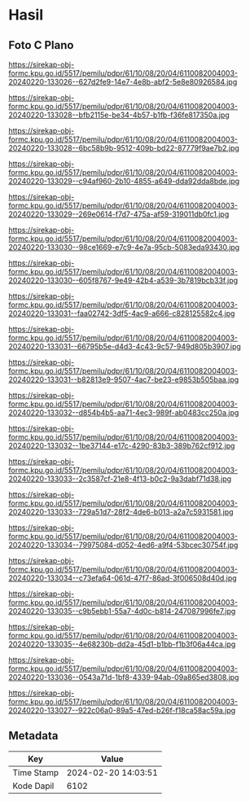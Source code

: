 # Hasil

## Foto C Plano

https://sirekap-obj-formc.kpu.go.id/5517/pemilu/pdpr/61/10/08/20/04/6110082004003-20240220-133026--627d2fe9-14e7-4e8b-abf2-5e8e80926584.jpg

https://sirekap-obj-formc.kpu.go.id/5517/pemilu/pdpr/61/10/08/20/04/6110082004003-20240220-133028--bfb2115e-be34-4b57-b1fb-f36fe817350a.jpg

https://sirekap-obj-formc.kpu.go.id/5517/pemilu/pdpr/61/10/08/20/04/6110082004003-20240220-133028--6bc58b9b-9512-409b-bd22-87779f9ae7b2.jpg

https://sirekap-obj-formc.kpu.go.id/5517/pemilu/pdpr/61/10/08/20/04/6110082004003-20240220-133029--c94af960-2b10-4855-a649-dda92dda8bde.jpg

https://sirekap-obj-formc.kpu.go.id/5517/pemilu/pdpr/61/10/08/20/04/6110082004003-20240220-133029--269e0614-f7d7-475a-af59-319011db0fc1.jpg

https://sirekap-obj-formc.kpu.go.id/5517/pemilu/pdpr/61/10/08/20/04/6110082004003-20240220-133030--98ce1669-e7c9-4e7a-95cb-5083eda93430.jpg

https://sirekap-obj-formc.kpu.go.id/5517/pemilu/pdpr/61/10/08/20/04/6110082004003-20240220-133030--605f8767-9e49-42b4-a539-3b7819bcb33f.jpg

https://sirekap-obj-formc.kpu.go.id/5517/pemilu/pdpr/61/10/08/20/04/6110082004003-20240220-133031--faa02742-3df5-4ac9-a666-c828125582c4.jpg

https://sirekap-obj-formc.kpu.go.id/5517/pemilu/pdpr/61/10/08/20/04/6110082004003-20240220-133031--66795b5e-d4d3-4c43-9c57-949d805b3907.jpg

https://sirekap-obj-formc.kpu.go.id/5517/pemilu/pdpr/61/10/08/20/04/6110082004003-20240220-133031--b82813e9-9507-4ac7-be23-e9853b505baa.jpg

https://sirekap-obj-formc.kpu.go.id/5517/pemilu/pdpr/61/10/08/20/04/6110082004003-20240220-133032--d854b4b5-aa71-4ec3-989f-ab0483cc250a.jpg

https://sirekap-obj-formc.kpu.go.id/5517/pemilu/pdpr/61/10/08/20/04/6110082004003-20240220-133032--1be37144-e17c-4290-83b3-389b762cf912.jpg

https://sirekap-obj-formc.kpu.go.id/5517/pemilu/pdpr/61/10/08/20/04/6110082004003-20240220-133033--2c3587cf-21e8-4f13-b0c2-9a3dabf71d38.jpg

https://sirekap-obj-formc.kpu.go.id/5517/pemilu/pdpr/61/10/08/20/04/6110082004003-20240220-133033--729a51d7-28f2-4de6-b013-a2a7c5931581.jpg

https://sirekap-obj-formc.kpu.go.id/5517/pemilu/pdpr/61/10/08/20/04/6110082004003-20240220-133034--79975084-d052-4ed6-a9f4-53bcec30754f.jpg

https://sirekap-obj-formc.kpu.go.id/5517/pemilu/pdpr/61/10/08/20/04/6110082004003-20240220-133034--c73efa64-061d-47f7-86ad-3f006508d40d.jpg

https://sirekap-obj-formc.kpu.go.id/5517/pemilu/pdpr/61/10/08/20/04/6110082004003-20240220-133035--c9b5ebb1-55a7-4d0c-b814-247087996fe7.jpg

https://sirekap-obj-formc.kpu.go.id/5517/pemilu/pdpr/61/10/08/20/04/6110082004003-20240220-133035--4e68230b-dd2a-45d1-b1bb-f1b3f06a44ca.jpg

https://sirekap-obj-formc.kpu.go.id/5517/pemilu/pdpr/61/10/08/20/04/6110082004003-20240220-133036--0543a71d-1bf8-4339-94ab-09a865ed3808.jpg

https://sirekap-obj-formc.kpu.go.id/5517/pemilu/pdpr/61/10/08/20/04/6110082004003-20240220-133027--922c06a0-89a5-47ed-b26f-f18ca58ac59a.jpg


## Metadata

| Key        | Value               |
| ---------- | ------------------- |
| Time Stamp | 2024-02-20 14:03:51 |
| Kode Dapil | 6102                |



